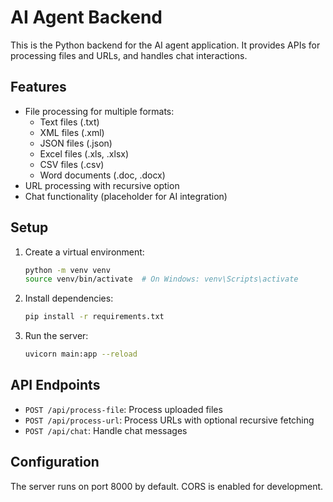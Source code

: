 # AI Agent Backend

This is the Python backend for the AI agent application. It provides APIs for processing files and URLs, and handles chat interactions.

## Features

- File processing for multiple formats:
  - Text files (.txt)
  - XML files (.xml)
  - JSON files (.json)
  - Excel files (.xls, .xlsx)
  - CSV files (.csv)
  - Word documents (.doc, .docx)
- URL processing with recursive option
- Chat functionality (placeholder for AI integration)

## Setup

1. Create a virtual environment:
   ```bash
   python -m venv venv
   source venv/bin/activate  # On Windows: venv\Scripts\activate
   ```

2. Install dependencies:
   ```bash
   pip install -r requirements.txt
   ```

3. Run the server:
   ```bash
   uvicorn main:app --reload
   ```

## API Endpoints

- `POST /api/process-file`: Process uploaded files
- `POST /api/process-url`: Process URLs with optional recursive fetching
- `POST /api/chat`: Handle chat messages

## Configuration

The server runs on port 8000 by default. CORS is enabled for development.